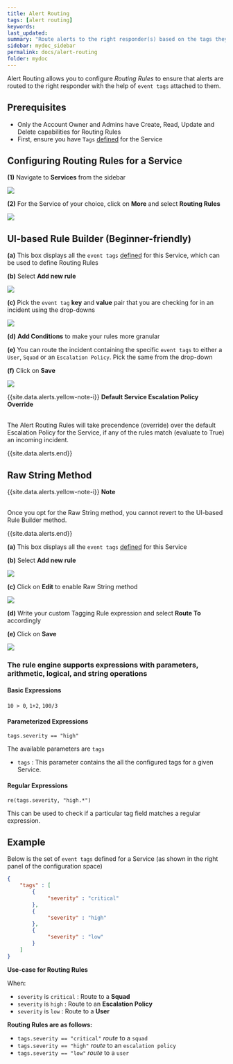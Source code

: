 ```yaml
---
title: Alert Routing
tags: [alert routing]
keywords:
last_updated:
summary: "Route alerts to the right responder(s) based on the tags they carry"
sidebar: mydoc_sidebar
permalink: docs/alert-routing
folder: mydoc
---
```


Alert Routing allows you to configure *Routing Rules* to ensure that alerts are routed to the right responder with the help of `event tags` attached to them. 

## Prerequisites

- Only the Account Owner and Admins have Create, Read, Update and Delete capabilities for Routing Rules
- First, ensure you have `Tags` [defined](https://support.squadcast.com/docs/event-tagging) for the Service

## Configuring Routing Rules for a Service

**(1)** Navigate to **Services** from the sidebar

![](images/alert_routing_1.png)

**(2)** For the Service of your choice, click on **More** and select **Routing Rules**

![](images/alert_routing_2.png)

## UI-based Rule Builder (Beginner-friendly)

**(a)** This box displays all the `event tags` [defined](https://support.squadcast.com/docs/event-tagging) for this Service, which can be used to define Routing Rules

**(b)** Select **Add new rule**

![](images/alert_routing_3.png)

**(c)** Pick the `event tag` **key** and **value** pair that you are checking for in an incident using the drop-downs

![](images/alert_routing_4.png)

**(d)** **Add Conditions** to make your rules more granular

**(e)** You can route the incident containing the specific `event tags` to either a `User`, `Squad` or an `Escalation Policy`. Pick the same from the drop-down

**(f)** Click on **Save**

![](images/alert_routing_5.png)

{{site.data.alerts.yellow-note-i}}
<b>Default Service Escalation Policy Override</b>
<br/><br/><p>The Alert Routing Rules will take precendence (override) over the default Escalation Policy for the Service, if any of the rules match (evaluate to True) an incoming incident.</p>
{{site.data.alerts.end}}

## Raw String Method

{{site.data.alerts.yellow-note-i}}
<b>Note</b>
<br/><br/><p>Once you opt for the Raw String method, you cannot revert to the UI-based Rule Builder method.</p>
{{site.data.alerts.end}}

**(a)** This box displays all the `event tags` [defined](https://support.squadcast.com/docs/event-tagging) for this Service

**(b)** Select **Add new rule**

![](images/alert_routing_3.png)

**(c)** Click on **Edit** to enable Raw String method

![](images/alert_routing_7.png)

**(d)** Write your custom Tagging Rule expression and select **Route To** accordingly

**(e)** Click on **Save**

![](images/alert_routing_6.png)

### The rule engine supports expressions with parameters, arithmetic, logical, and string operations

#### Basic Expressions

`10 > 0`, `1+2`, `100/3`

#### Parameterized Expressions

`tags.severity == "high"`

The available parameters are `tags`
+ `tags` : This parameter contains the all the configured tags for a given Service.

#### Regular Expressions

`re(tags.severity, "high.*")`

This can be used to check if a particular tag field matches a regular expression.

## Example

Below is the set of `event tags` defined for a Service (as shown in the right panel of the configuration space)

```json
{
    "tags" : [
        {
             "severity" : "critical"
        },
        {
             "severity" : "high"
        },
        {
             "severity" : "low"
        }
    ]
}
```
**Use-case for Routing Rules** 

When:
- `severity` is `critical` : Route to a **Squad**
- `severity` is `high` : Route to an **Escalation Policy** 
- `severity` is `low` : Route to a **User**

**Routing Rules are as follows:** 

- `tags.severity == "critical"` *route* to a `squad`
- `tags.severity == "high"` *route* to an `escalation policy`
- `tags.severity == "low"` *route* to a `user`